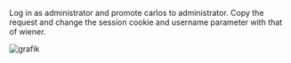 Log in as administrator and promote carlos to administrator. Copy the request and change the session cookie and username parameter with that of wiener.   

![grafik](https://user-images.githubusercontent.com/62068604/233859126-114dbea8-e6f8-41cf-bdaa-91a494070d03.png)
